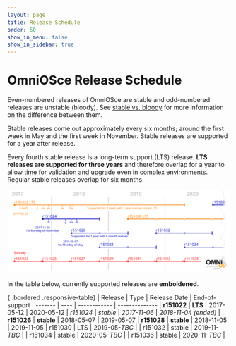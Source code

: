 ```yaml
---
layout: page
title: Release Schedule
order: 50
show_in_menu: false
show_in_sidebar: true
---
```


# OmniOSce Release Schedule

Even-numbered releases of OmniOSce are stable and odd-numbered releases are
unstable (bloody). See [stable vs. bloody](/about/stablevsbloody.html) for
more information on the difference between them.

Stable releases come out approximately every six months; around the first week
in May and the first week in November. Stable releases are supported
for a year after release.

Every fourth stable release is a long-term support (LTS) release. **LTS
releases are supported for three years** and therefore overlap for a year to
allow time for validation and upgrade even in complex environments. Regular
stable releases overlap for six months.

<img class="responsive-img" src="/release-plan.png" alt="OmniOSce Release Plan" />

In the table below, currently supported releases are **emboldened**.

{:.bordered .responsive-table}
| Release	| Type    	| Release Date  | End-of-support
| -------	| ----    	| ------------  | --------------
| **r151022**	| **LTS** 	| 2017-05-12    | 2020-05-12
| _r151024_	| _stable_  	| _2017-11-06_	| _2018-11-04 (ended)_
| **r151026**	| **stable**  	| 2018-05-07	| 2019-05-07
| **r151028**	| **stable**  	| 2018-11-05	| 2019-11-05
| r151030	| LTS     	| 2019-05-*TBC* |
| r151032	| stable     	| 2019-11-*TBC* |
| r151034	| stable     	| 2020-05-*TBC* |
| r151036	| stable     	| 2020-11-*TBC* |

